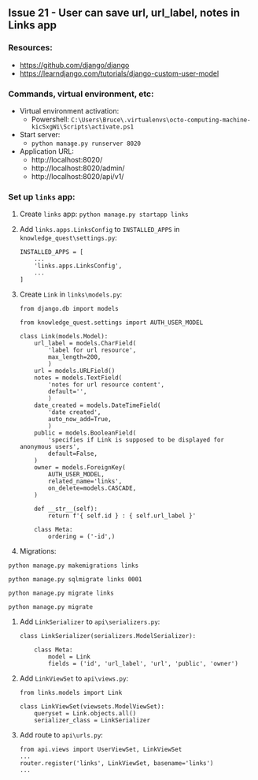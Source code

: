 ## Issue 21 - User can save url, url_label, notes in Links app

### Resources:

* https://github.com/django/django
* https://learndjango.com/tutorials/django-custom-user-model

### Commands, virtual environment, etc:

* Virtual environment activation:
    * Powershell: `C:\Users\Bruce\.virtualenvs\octo-computing-machine-kicSxgWi\Scripts\activate.ps1`
* Start server:
    * `python manage.py runserver 8020`
* Application URL:
    * http://localhost:8020/
    * http://localhost:8020/admin/
    * http://localhost:8020/api/v1/

### Set up `links` app:

1. Create `links` app:
`python manage.py startapp links`

1. Add `links.apps.LinksConfig` to `INSTALLED_APPS` in `knowledge_quest\settings.py`:
    ```
    INSTALLED_APPS = [
        ...
        'links.apps.LinksConfig',
        ...
    ]
    ```

1. Create `Link` in `links\models.py`:
    ```
    from django.db import models

    from knowledge_quest.settings import AUTH_USER_MODEL

    class Link(models.Model):
        url_label = models.CharField(
            'label for url resource',
            max_length=200,
            )
        url = models.URLField()
        notes = models.TextField(
            'notes for url resource content',
            default='',
            )
        date_created = models.DateTimeField(
            'date created',
            auto_now_add=True,
            )
        public = models.BooleanField(
            'specifies if Link is supposed to be displayed for anonymous users',
            default=False,
        )
        owner = models.ForeignKey(
            AUTH_USER_MODEL,
            related_name='links',
            on_delete=models.CASCADE,
        )

        def __str__(self):
            return f'{ self.id } : { self.url_label }'
        
        class Meta:
            ordering = ('-id',)
    ```

1. Migrations:

`python manage.py makemigrations links`

`python manage.py sqlmigrate links 0001`

`python manage.py migrate links`

`python manage.py migrate`

1. Add `LinkSerializer` to `api\serializers.py`:
    ```
    class LinkSerializer(serializers.ModelSerializer):

        class Meta:
            model = Link
            fields = ('id', 'url_label', 'url', 'public', 'owner')
    ```

1. Add `LinkViewSet` to `api\views.py`:
    ```
    from links.models import Link

    class LinkViewSet(viewsets.ModelViewSet):
        queryset = Link.objects.all()
        serializer_class = LinkSerializer
    ```

1. Add route to `api\urls.py`:
    ```
    from api.views import UserViewSet, LinkViewSet
    ...
    router.register('links', LinkViewSet, basename='links')
    ...
    ```



